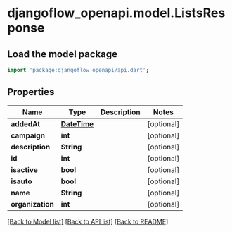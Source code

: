# djangoflow_openapi.model.ListsResponse

## Load the model package
```dart
import 'package:djangoflow_openapi/api.dart';
```

## Properties
Name | Type | Description | Notes
------------ | ------------- | ------------- | -------------
**addedAt** | [**DateTime**](DateTime.md) |  | [optional] 
**campaign** | **int** |  | [optional] 
**description** | **String** |  | [optional] 
**id** | **int** |  | [optional] 
**isactive** | **bool** |  | [optional] 
**isauto** | **bool** |  | [optional] 
**name** | **String** |  | [optional] 
**organization** | **int** |  | [optional] 

[[Back to Model list]](../README.md#documentation-for-models) [[Back to API list]](../README.md#documentation-for-api-endpoints) [[Back to README]](../README.md)


